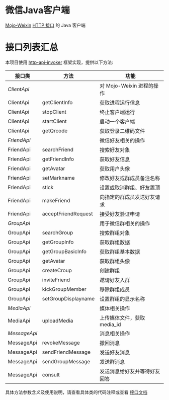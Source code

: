 # 微信Java客户端

[Mojo-Weixin](https://github.com/sjdy521/Mojo-Weixin) [HTTP 接口](https://github.com/sjdy521/Mojo-Weixin/blob/master/API.md) 的 Java 客户端

# 接口列表汇总

本项目使用 [http-api-invoker](https://github.com/dadiyang/http-api-invoker) 框架实现，提供以下方法: 

 | 接口类 | 方法  | 功能 |
 | ----- | ----- | ----- |
 | *ClientApi* | |对 Mojo-Weixin 进程的操作|
 |ClientApi|getClientInfo|获取进程运行信息|
 |ClientApi|stopClient|终止客户端运行|
 |ClientApi|startClient|启动一个客户端|
 |ClientApi|getQrcode|获取登录二维码文件|
 | *FriendApi* | | 微信好友相关的操作|
 |FriendApi| searchFriend | 搜索好友对象|
 |FriendApi| getFriendInfo | 获取好友信息|
 |FriendApi| getAvatar | 获取用户头像|
 |FriendApi| setMarkname | 修改好友或群成员备注名称|
 |FriendApi| stick | 设置或取消群组、好友置顶|
 |FriendApi| makeFriend | 向指定的群成员发送好友请求|
 |FriendApi| acceptFriendRequest | 接受好友验证申请| 
 | *GroupApi* | | 用于微信群相关的操作 |
 |GroupApi| searchGroup | 搜索群组对象 |
 |GroupApi| getGroupInfo | 获取群组数据 |
 |GroupApi| getGroupBasicInfo | 获取群组基本数据 |
 |GroupApi| getAvatar | 获取群组头像 |
 |GroupApi| createCroup | 创建群组 |
 |GroupApi| inviteFriend | 邀请好友入群 |
 |GroupApi| kickGroupMember| 移除群组成员 |
 |GroupApi| setGroupDisplayname| 设置群组的显示名称 |
 | *MediaApi* |  |媒体相关操作|
 |MediaApi| uploadMedia |上传媒体文件，获取media_id|
 | *MessageApi* |  |消息相关操作|
 |MessageApi| revokeMessage |撤回消息|
 |MessageApi| sendFriendMessage |发送好友消息|
 |MessageApi| sendGroupMessage |发送群消息|
 |MessageApi| consult |发送消息给好友并等待好友回答|
 
具体方法参数含义及使用说明，请查看具体类的代码注释或查看 [接口文档](https://github.com/sjdy521/Mojo-Weixin/blob/master/API.md)